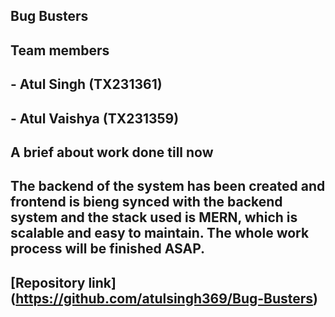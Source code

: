 ## Bug Busters

## Team members 

## - Atul Singh (TX231361)
## - Atul Vaishya (TX231359)

## A brief about work done till now

<h2> The backend of the system has been created and frontend is bieng synced with the backend system and the stack used is MERN, which is scalable and easy to maintain. The whole work process will be finished ASAP. </h2>

## [Repository link] (https://github.com/atulsingh369/Bug-Busters)
